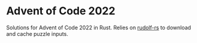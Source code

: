 # Advent of Code 2022

Solutions for Advent of Code 2022 in Rust. Relies on
[rudolf-rs](https://github.com/wallabythree/rudolf-rs)
to download and cache puzzle inputs.

